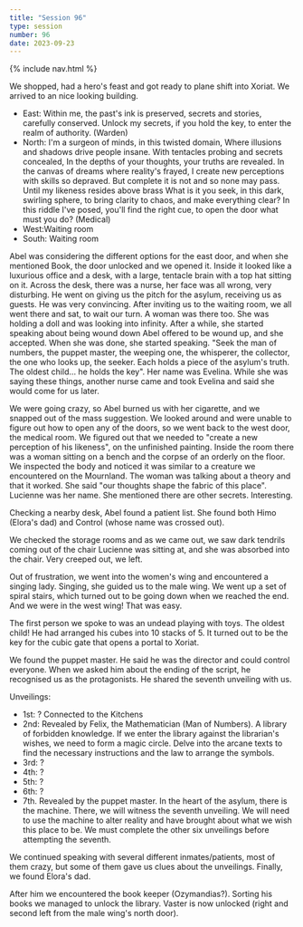 ```yaml
---
title: "Session 96"
type: session
number: 96
date: 2023-09-23
---
```


{% include nav.html %}

We shopped, had a hero's feast and got ready to plane shift into Xoriat. We arrived to an nice looking building.

- East: Within me, the past's ink is preserved, secrets and stories, carefully conserved. Unlock my secrets, if you hold the key, to enter the realm of authority. (Warden)
- North: I'm a surgeon of minds, in this twisted domain, Where illusions and shadows drive people insane. With tentacles probing and secrets concealed, In the depths of your thoughts, your truths are revealed. In the canvas of dreams where reality's frayed, I create new perceptions with skills so depraved. But complete it is not and so none may pass. Until my likeness resides above brass What is it you seek, in this dark, swirling sphere, to bring clarity to chaos, and make everything clear? In this riddle I've posed, you'll find the right cue, to open the door what must you do? (Medical)
- West:Waiting room
- South: Waiting room

Abel was considering the different options for the east door, and when she mentioned Book, the door unlocked and we opened it. Inside it looked like a luxurious office and a desk, with a large, tentacle brain with a top hat sitting on it. Across the desk, there was a nurse, her face was all wrong, very disturbing. He went on giving us the pitch for the asylum, receiving us as guests. He was very convincing. After inviting us to the waiting room, we all went there and sat, to wait our turn.
A woman was there too. She was holding a doll and was looking into infinity.
After a while, she started speaking about being wound down
Abel offered to be wound up, and she accepted. When she was done, she started speaking. "Seek the man of numbers, the puppet master, the weeping one, the whisperer, the collector, the one who looks up, the seeker. Each holds a piece of the asylum's truth. The oldest child… he holds the key". Her name was Evelina.
While she was saying these things, another nurse came and took Evelina and said she would come for us later.

We were going crazy, so Abel burned us with her cigarette, and we snapped out of the mass suggestion. We looked around and were unable to figure out how to open any of the doors, so we went back to the west door, the medical room. We figured out that we needed to "create a new perception of his likeness", on the unfinished painting.
Inside the room there was a woman sitting on a bench and the corpse of an orderly on the floor. We inspected the body and noticed it was similar to a creature we encountered on the Mournland.
The woman was talking about a theory and that it worked. She said "our thoughts shape the fabric of this place". Lucienne was her name. She mentioned there are other secrets. Interesting.

Checking a nearby desk, Abel found a patient list. She found both Himo (Elora's dad) and Control (whose name was crossed out).

We checked the storage rooms and as we came out, we saw dark tendrils coming out of the chair Lucienne was sitting at, and she was absorbed into the chair. Very creeped out, we left.

Out of frustration, we went into the women's wing and encountered a singing lady. Singing, she guided us to the male wing. We went up a set of spiral stairs, which turned out to be going down when we reached the end. And we were in the west wing! That was easy.

The first person we spoke to was an undead playing with toys. The oldest child! He had arranged his cubes into 10 stacks of 5. It turned out to be the key for the cubic gate that opens a portal to Xoriat.

We found the puppet master. He said he was the director and could control everyone. When we asked him about the ending of the script, he recognised us as the protagonists. He shared the seventh unveiling with us.

Unveilings:

- 1st: ? Connected to the Kitchens
- 2nd: Revealed by Felix, the Mathematician (Man of Numbers). A library of forbidden knowledge. If we enter the library against the librarian's wishes, we need to form a magic circle. Delve into the arcane texts to find the necessary instructions and the law to arrange the symbols.
- 3rd: ?
- 4th: ?
- 5th: ?
- 6th: ?
- 7th. Revealed by the puppet master. In the heart of the asylum, there is the machine. There, we will witness the seventh unveiling. We will need to use the machine to alter reality and have brought about what we wish this place to be. We must complete the other six unveilings before attempting the seventh.

We continued speaking with several different inmates/patients, most of them crazy, but some of them gave us clues about the unveilings.
Finally, we found Elora's dad.

After him we encountered the book keeper (Ozymandias?). Sorting his books we managed to unlock the library. Vaster is now unlocked (right and second left from the male wing's north door).
